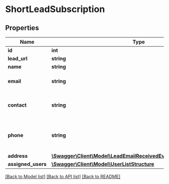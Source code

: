 # ShortLeadSubscription

## Properties
Name | Type | Description | Notes
------------ | ------------- | ------------- | -------------
**id** | **int** | Lead ID | [optional] 
**lead_url** | **string** | Lead URL | [optional] 
**name** | **string** | Lead Name | [optional] 
**email** | **string** | Lead Default Email | [optional] 
**contact** | **string** | Lead Default Contact Name | [optional] 
**phone** | **string** | Lead Default Contact Phone Number | [optional] 
**address** | [**\Swagger\Client\Model\LeadEmailReceivedEventInfoDataLeadAddress**](LeadEmailReceivedEventInfoDataLeadAddress.md) |  | [optional] 
**assigned_users** | [**\Swagger\Client\Model\UserListStructure**](UserListStructure.md) |  | [optional] 

[[Back to Model list]](../../README.md#documentation-for-models) [[Back to API list]](../../README.md#documentation-for-api-endpoints) [[Back to README]](../../README.md)

